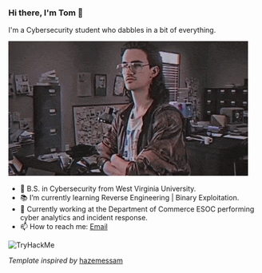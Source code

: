 ### Hi there, I'm Tom 👋

I'm a Cybersecurity student who dabbles in a bit of everything.

![](Hackerman.gif)

- 🔭 B.S. in Cybersecurity from West Virginia University.
- 📚 I’m currently learning Reverse Engineering | Binary Exploitation.
- 👯 Currently working at the Department of Commerce ESOC performing cyber analytics and incident response.
- 📫 How to reach me: [Email](thasselm@mix.wvu.edu)

<img src="https://tryhackme-badges.s3.amazonaws.com/TomHasselman.png" alt="TryHackMe">

*Template inspired by* [hazemessam](https://github.com/hazemessam)
